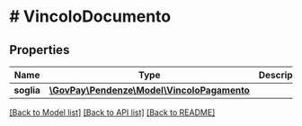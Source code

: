 # # VincoloDocumento

## Properties

Name | Type | Description | Notes
------------ | ------------- | ------------- | -------------
**soglia** | [**\GovPay\Pendenze\Model\VincoloPagamento**](VincoloPagamento.md) |  |

[[Back to Model list]](../../README.md#models) [[Back to API list]](../../README.md#endpoints) [[Back to README]](../../README.md)
